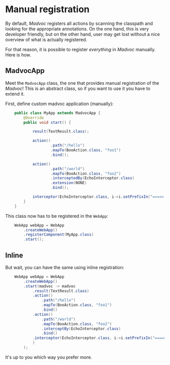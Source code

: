 # Manual registration

By default, *Madvoc* registers all actions by scanning the classpath
and looking for the appropriate annotations. On the one hand,
this is very developer friendly, but on the other hand, user may get
lost without a nice overview of what is actually registered.

For that reason, it is possible to register _everything_ in *Madvoc*
manually. Here is how.

## MadvocApp

Meet the `MadvocApp` class, the one that provides manual registration of the *Madvoc*!
This is an abstract class, so if you want to use it you have to extend it.

First, define custom madvoc application (manually):

~~~~~ java
    public class MyApp extends MadvocApp {
        @Override
        public void start() {

            result(TextResult.class);

            action()
                    .path("/hello")
                    .mapTo(BooAction.class, "foo1")
                    .bind();

            action()
                    .path("/world")
                    .mapTo(BooAction.class, "foo2")
                    .interceptedBy(EchoInterceptor.class)
                    .extension(NONE)
                    .bind();

            interceptor(EchoInterceptor.class, i->i.setPrefixIn("====> "));
        }
    }
~~~~~

This class now has to be registered in the `WebApp`:


~~~~~ java
    WebApp webApp = WebApp
        .createWebApp()
        .registerComponent(MyApp.class)
        .start();
~~~~~

## Inline

But wait, you can have the same using inline registration:

~~~~~ java
    WebApp webApp = WebApp
        .createWebApp()
        .start(madvoc -> madvoc
            .result(TextResult.class)
            .action()
                .path("/hello")
                .mapTo(BooAction.class, "foo1")
                .bind()
            .action()
                .path("/world")
                .mapTo(BooAction.class, "foo2")
                .interceptBy(EchoInterceptor.class)
                .bind()
            .interceptor(EchoInterceptor.class, i->i.setPrefixIn("====> ")
            )
        );
~~~~~

It's up to you which way you prefer more.

